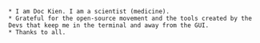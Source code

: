     * I am Doc Kien. I am a scientist (medicine).
    * Grateful for the open-source movement and the tools created by the Devs that keep me in the terminal and away from the GUI.
    * Thanks to all.
